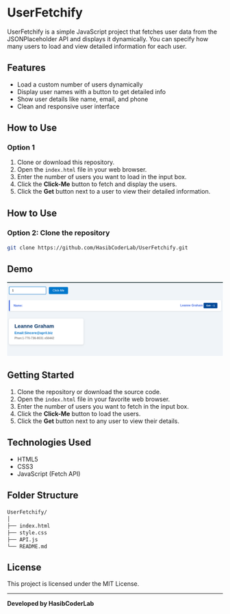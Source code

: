 # UserFetchify

UserFetchify is a simple JavaScript project that fetches user data from the JSONPlaceholder API and displays it dynamically. You can specify how many users to load and view detailed information for each user.

## Features

- Load a custom number of users dynamically
- Display user names with a button to get detailed info
- Show user details like name, email, and phone
- Clean and responsive user interface

## How to Use
 
 ### Option 1

1. Clone or download this repository.
2. Open the `index.html` file in your web browser.
3. Enter the number of users you want to load in the input box.
4. Click the **Click-Me** button to fetch and display the users.
5. Click the **Get** button next to a user to view their detailed information.

## How to Use

### Option 2: Clone the repository

```bash
git clone https://github.com/HasibCoderLab/UserFetchify.git
```


## Demo

![UserFetchify Screenshot](Images/Screenshot.png)

## Getting Started

1. Clone the repository or download the source code.
2. Open the `index.html` file in your favorite web browser.
3. Enter the number of users you want to fetch in the input box.
4. Click the **Click-Me** button to load the users.
5. Click the **Get** button next to any user to view their details.

## Technologies Used

- HTML5
- CSS3
- JavaScript (Fetch API)

## Folder Structure
````
UserFetchify/
│
├── index.html
├── style.css
├── API.js
└── README.md
````

## License

This project is licensed under the MIT License.

---

**Developed by HasibCoderLab**
